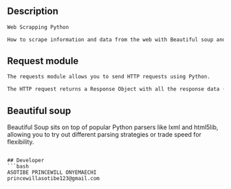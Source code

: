 ## Description
```bash
Web Scrapping Python
```


```bash
How to scrape information and data from the web with Beautiful soup and request module

```


## Request module
```bash
The requests module allows you to send HTTP requests using Python.

The HTTP request returns a Response Object with all the response data (content, encoding, status, and so on). One example of getting the HTML of a page:


```



## Beautiful soup
Beautiful Soup sits on top of popular Python parsers like lxml and html5lib, allowing you to try out different parsing strategies or trade speed for flexibility.

```

## Developer
```bash
ASOTIBE PRINCEWILL ONYEMAECHI
princewillasotibe123@gmail.com
```


